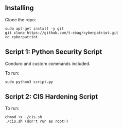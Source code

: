 ## Installing

Clone the repo:
```
sudo apt-get install -y git
git clone https://github.com/t-ebag/cyberpatriot.git
cd cyberpatriot
```

## Script 1: Python Security Script

Conduro and custom commands included.

To run:
```
sudo python3 script.py
```

## Script 2: CIS Hardening Script

To run:
```
chmod +x ./cis.sh
./cis.sh (don't run as root!)
```
